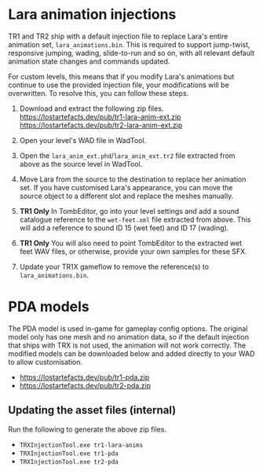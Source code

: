 # Lara animation injections

TR1 and TR2 ship with a default injection file to replace Lara's entire
animation set, `lara_animations.bin`. This is required to support jump-twist,
responsive jumping, wading, slide-to-run and so on, with all relevant default
animation state changes and commands updated.

For custom levels, this means that if you modify Lara's animations but continue
to use the provided injection file, your modifications will be overwritten. To
resolve this, you can follow these steps.

1. Download and extract the following zip files.
https://lostartefacts.dev/pub/tr1-lara-anim-ext.zip
https://lostartefacts.dev/pub/tr2-lara-anim-ext.zip

2. Open your level's WAD file in WadTool.

3. Open the `lara_anim_ext.phd`/`lara_anim_ext.tr2` file extracted from above as
the source level in WadTool.

4. Move Lara from the source to the destination to replace her animation set. If
you have customised Lara's appearance, you can move the source object to a
different slot and replace the meshes manually.

5. **TR1 Only** In TombEditor, go into your level settings and add a sound
catalogue reference to the `wet-feet.xml` file extracted from above. This will
add a reference to sound ID 15 (wet feet) and ID 17 (wading).

6. **TR1 Only** You will also need to point TombEditor to the extracted wet feet
WAV files, or otherwise, provide your own samples for these SFX.

7. Update your TR1X gameflow to remove the reference(s) to
`lara_animations.bin`.

# PDA models
The PDA model is used in-game for gameplay config options. The original model
only has one mesh and no animation data, so if the default injection that ships
with TRX is not used, the animation will not work correctly. The modified models
can be downloaded below and added directly to your WAD to allow customisation.

- https://lostartefacts.dev/pub/tr1-pda.zip
- https://lostartefacts.dev/pub/tr2-pda.zip

##  Updating the asset files (internal)

Run the following to generate the above zip files.

- `TRXInjectionTool.exe tr1-lara-anims`
- `TRXInjectionTool.exe tr1-pda`
- `TRXInjectionTool.exe tr2-pda`
